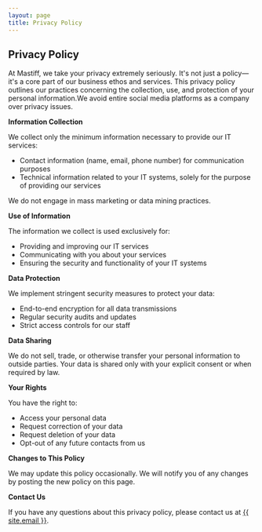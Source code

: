 ```yaml
---
layout: page
title: Privacy Policy
---
```

<div class="col-lg-12 text-center">
	<h2 class="section-heading text-uppercase">Privacy Policy</h2>
</div>

At Mastiff, we take your privacy extremely seriously. It's not just a policy—it's a core part of our business ethos and services. This privacy policy outlines our practices concerning the collection, use, and protection of your personal information.We avoid entire social media platforms as a company over privacy issues.

**Information Collection**
<p>We collect only the minimum information necessary to provide our IT services:

<ul>
<li>Contact information (name, email, phone number) for communication purposes</li>
<li>Technical information related to your IT systems, solely for the purpose of providing our services</li>
</ul>

We do not engage in mass marketing or data mining practices.</p>

**Use of Information**
<p>The information we collect is used exclusively for:

<ul>
<li>Providing and improving our IT services</li>
<li>Communicating with you about your services</li>
<li>Ensuring the security and functionality of your IT systems</li>
</ul></p>

**Data Protection**
<p>We implement stringent security measures to protect your data:

<ul>
<li>End-to-end encryption for all data transmissions</li>
<li>Regular security audits and updates</li>
<li>Strict access controls for our staff</li>
</ul></p>

**Data Sharing**
<p>We do not sell, trade, or otherwise transfer your personal information to outside parties. Your data is shared only with your explicit consent or when required by law.</p>

**Your Rights**
<p>You have the right to:

<ul>
<li>Access your personal data</li>
<li>Request correction of your data</li>
<li>Request deletion of your data</li>
<li>Opt-out of any future contacts from us</li>
</ul></p>

**Changes to This Policy**
<p>We may update this policy occasionally. We will notify you of any changes by posting the new policy on this page.</p>

**Contact Us**
<p>If you have any questions about this privacy policy, please contact us at <a href="mailto:{{ site.email }}">{{ site.email }}</a>.</p>